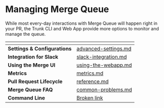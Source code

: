 # Managing Merge Queue

While most every-day interactions with Merge Queue will happen right in your PR, the Trunk CLI and Web App provide more options to monitor and manage the queue.

<table data-view="cards"><thead><tr><th></th><th data-hidden data-card-target data-type="content-ref"></th></tr></thead><tbody><tr><td><strong>Settings &#x26; Configurations</strong></td><td><a href="advanced-settings.md">advanced-settings.md</a></td></tr><tr><td><strong>Integration for Slack</strong></td><td><a href="../../flaky-tests/webhooks/slack-integration.md">slack-integration.md</a></td></tr><tr><td><strong>Using the Merge UI</strong></td><td><a href="using-the-webapp.md">using-the-webapp.md</a></td></tr><tr><td><strong>Metrics</strong></td><td><a href="metrics.md">metrics.md</a></td></tr><tr><td><strong>Pull Request Lifecycle</strong></td><td><a href="reference.md">reference.md</a></td></tr><tr><td><strong>Merge Queue FAQ</strong></td><td><a href="common-problems.md">common-problems.md</a></td></tr><tr><td><strong>Command Line</strong></td><td><a href="broken-reference">Broken link</a></td></tr></tbody></table>
